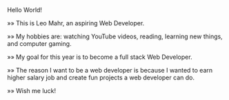 Hello World!

»» This is Leo Mahr, an aspiring Web Developer.

»» My hobbies are: watching YouTube videos, reading, learning new things, and computer gaming.

»» My goal for this year is to become a full stack Web Developer.

»» The reason I want to be a web developer is because I wanted to earn higher salary job and create fun projects a web developer can do. 

»» Wish me luck!